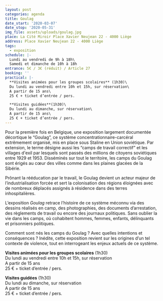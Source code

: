 ```yaml
---
layout: post
categories: agenda
title: Goulag
date_start: '2020-03-07'
date_stop: '2020-05-31'
img_file: assets/uploads/goulag.jpg
place: La Cité Miroir Place Xavier Neujean 22 - 4000 Liège
address: Place Xavier Neujean 22 - 4000 Liège
tags:
  - exposition
schedule: |-
  Lundi au vendredi de 9h à 18h\
  Samedi et dimanche de 10h à 18h
entrance: 5€ / 3€ (réduit) / Article 27
booking: ''
practical: |-
  **Visites animées pour les groupes scolaires** (1h30)\
  Du lundi au vendredi entre 10h et 15h, sur réservation\
  A partir de 15 ans\
  25 € + ticket d’entrée / pers.

  **Visites guidées**(1h30)\
  Du lundi au dimanche, sur réservation\
  A partir de 15 ans\
  25 € + ticket d’entrée / pers.
---
```

Pour la première fois en Belgique, une exposition largement documentée décortique le “Goulag”, ce système concentrationnaire-carcéral extrêmement organisé, mis en place sous Staline en Union soviétique. Par extension, le terme désigne aussi les “camps de travail correctif” et les villages d'exil par lesquels sont passés des millions de citoyens soviétiques entre 1929 et 1953. Disséminés sur tout le territoire, les camps du Goulag sont érigés au cœur des villes comme dans les plaines glacées de la Sibérie.

Prônant la rééducation par le travail, le Goulag devient un acteur majeur de l’industrialisation forcée et sert la colonisation des régions éloignées avec de nombreux déplacés assignés à résidence dans des terres inhospitalières.

L’exposition *Goulag* retrace l’histoire de ce système méconnu via des dessins réalisés en camp, des photographies, des documents d’arrestation, des règlements de travail ou encore des journaux politiques. Sans oublier la vie dans les camps, où cohabitent hommes, femmes, enfants, délinquants et prisonniers politiques.

Comment sont nés les camps du Goulag ? Avec quelles intentions et conséquences ? Inédite, cette exposition revient sur les origines d’un tel contexte de violence, tout en interrogeant les enjeux actuels de ce système.

**Visites animées pour les groupes scolaires** (1h30)\
Du lundi au vendredi entre 10h et 15h, sur réservation\
A partir de 15 ans\
25 € + ticket d’entrée / pers.

**Visites guidées** (1h30)\
Du lundi au dimanche, sur réservation\
A partir de 15 ans\
25 € + ticket d’entrée / pers.